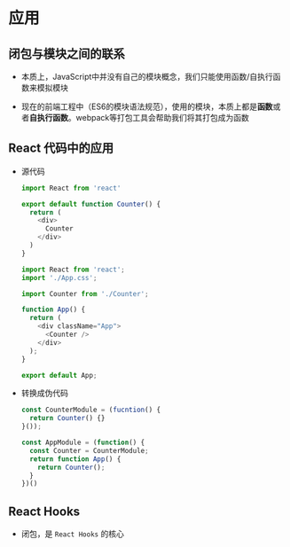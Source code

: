 # 应用

## 闭包与模块之间的联系

  - 本质上，JavaScript中并没有自己的模块概念，我们只能使用函数/自执行函数来模拟模块

  - 现在的前端工程中（ES6的模块语法规范），使用的模块，本质上都是**函数**或者**自执行函数**。webpack等打包工具会帮助我们将其打包成为函数

## React 代码中的应用

  - 源代码

    ```js
    import React from 'react'

    export default function Counter() {
      return (
        <div>
          Counter
        </div>
      )
    }
    ```

    ```js
    import React from 'react';
    import './App.css';

    import Counter from './Counter';

    function App() {
      return (
        <div className="App">
          <Counter />
        </div>
      );
    }

    export default App;
    ```

  - 转换成伪代码

    ```js
    const CounterModule = (fucntion() {
      return Counter() {}
    }());

    const AppModule = (function() {
      const Counter = CounterModule;
      return function App() {
        return Counter();
      }
    })()
    ```

## React Hooks

  - 闭包，是 `React Hooks` 的核心
